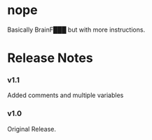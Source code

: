 # nope
Basically BrainF███ but with more instructions.
# Release Notes
<h3>v1.1</h3>
Added comments and multiple variables
<h3>v1.0</h3>
Original Release.
